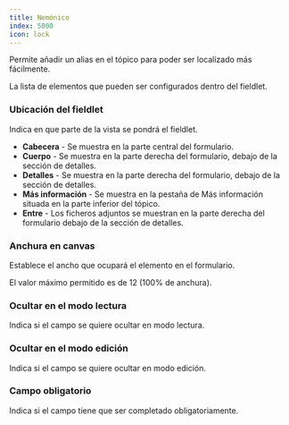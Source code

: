 ```yaml
---
title: Nemónico
index: 5000
icon: lock
---
```


Permite añadir un alias en el tópico para poder ser localizado más fácilmente.

La lista de elementos que pueden ser configurados dentro del fieldlet.

### Ubicación del fieldlet
Indica en que parte de la vista se pondrá el fieldlet.

- **Cabecera** - Se muestra en la parte central del formulario.
- **Cuerpo** - Se muestra en la parte derecha del formulario, debajo de la sección de detalles.
- **Detalles** - Se muestra en la parte derecha del formulario, debajo de la sección de detalles.
- **Más información** - Se muestra en la pestaña de Más información situada en la parte inferior del tópico.
- **Entre** - Los ficheros adjuntos se muestran en la parte derecha del formulario debajo de la sección de detalles.

### Anchura en canvas

Establece el ancho que ocupará el elemento en el formulario.

El valor máximo permitido es de 12 (100% de anchura).

### Ocultar en el modo lectura

Indica si el campo se quiere ocultar en modo lectura.

### Ocultar en el modo edición

Indica si el campo se quiere ocultar en modo edición.

### Campo obligatorio

Indica si el campo tiene que ser completado obligatoriamente.
